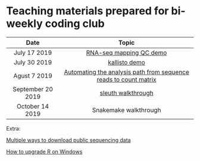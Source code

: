 # Teaching materials prepared for bi-weekly coding club

|  Date  | Topic |
|:-----------:|:----------:|
| July 17 2019 | [RNA-seq mapping QC demo](https://github.com/lingzili/seq_tutorials/tree/master/RSeQC) |
| July 30 2019 | [kallisto demo](https://github.com/lingzili/seq_tutorials/tree/master/kallisto) | 
| Agust 7 2019 | [Automating the analysis path from sequence reads to count matrix](https://github.com/lingzili/seq_tutorials/tree/master/loop) |
| September 20 2019 | [sleuth walkthrough](https://github.com/lingzili/seq_tutorials/tree/master/sleuth) |
| October 14 2019 | Snakemake walkthrough |

Extra:

[Multiple ways to download public sequencing data](https://github.com/lingzili/seq_tutorials/tree/master/publicDataDownload)

[How to upgrade R on Windows](https://github.com/lingzili/seq_tutorials/tree/master/updateR)

